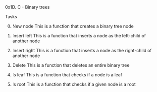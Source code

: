 0x1D. C - Binary trees

Tasks

0. New node
This is a function that creates a binary tree node

1. Insert left
This is a function that inserts a node as the left-child of another node

2. Insert right
This is a function that inserts a node as the right-child of another node

3. Delete
This is a function that deletes an entire binary tree

4. Is leaf
This is a function that checks if a node is a leaf

5. Is root
This is a function that checks if a given node is a root
